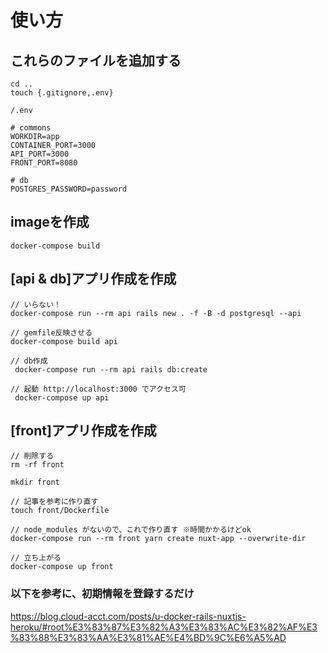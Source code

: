 # 使い方

## これらのファイルを追加する
```
cd ..
touch {.gitignore,.env}
```

```
/.env
```

```
# commons
WORKDIR=app
CONTAINER_PORT=3000
API_PORT=3000
FRONT_PORT=8080

# db
POSTGRES_PASSWORD=password
```

## imageを作成
```
docker-compose build
```

## [api & db]アプリ作成を作成 
```
// いらない！
docker-compose run --rm api rails new . -f -B -d postgresql --api

// gemfile反映させる
docker-compose build api

// db作成
 docker-compose run --rm api rails db:create

// 起動 http://localhost:3000 でアクセス可
 docker-compose up api
```

## [front]アプリ作成を作成 
```
// 削除する
rm -rf front

mkdir front

// 記事を参考に作り直す
touch front/Dockerfile

// node_modules がないので、これで作り直す ※時間かかるけどok
docker-compose run --rm front yarn create nuxt-app --overwrite-dir

// 立ち上がる
docker-compose up front
```

### 以下を参考に、初期情報を登録するだけ

https://blog.cloud-acct.com/posts/u-docker-rails-nuxtjs-heroku/#root%E3%83%87%E3%82%A3%E3%83%AC%E3%82%AF%E3%83%88%E3%83%AA%E3%81%AE%E4%BD%9C%E6%A5%AD